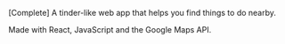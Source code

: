 [Complete] A tinder-like web app that helps you find things to do nearby.

Made with React, JavaScript and the Google Maps API.
